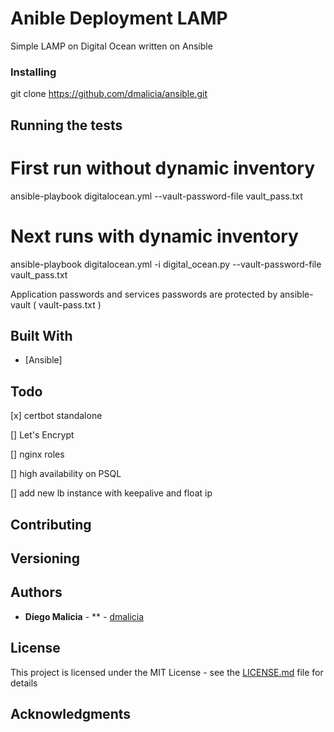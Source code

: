 # Anible Deployment LAMP

Simple LAMP on Digital Ocean written on Ansible


### Installing

git clone https://github.com/dmalicia/ansible.git

## Running the tests

 # First run without dynamic inventory
 
 ansible-playbook digitalocean.yml --vault-password-file vault_pass.txt
 
 # Next runs with dynamic inventory
 
 ansible-playbook digitalocean.yml -i digital_ocean.py --vault-password-file vault_pass.txt

Application passwords and services passwords are protected by ansible-vault ( vault-pass.txt )

## Built With

* [Ansible]

## Todo

[x] certbot standalone

[] Let's Encrypt 

[] nginx roles

[] high availability on PSQL

[] add new lb instance with keepalive and float ip



## Contributing


## Versioning


## Authors

* **Diego Malicia** - ** - [dmalicia](https://github.com/dmalicia)

## License

This project is licensed under the MIT License - see the [LICENSE.md](LICENSE.md) file for details

## Acknowledgments



